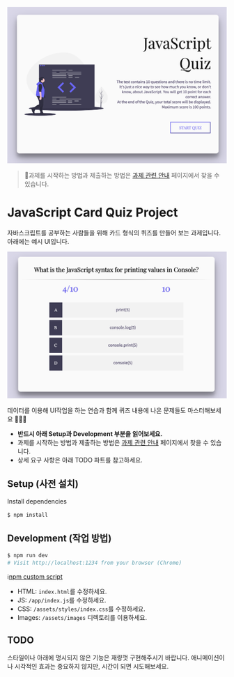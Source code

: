![JavaScript Card Quiz](/images/card-quiz.png)

> 🚨과제를 시작하는 방법과 제출하는 방법은 [과제 관련 안내](https://www.notion.so/vanillacoding/9b7bb71aa95f4bd4906e7496d6ad8db3) 페이지에서 찾을 수 있습니다.

# JavaScript Card Quiz Project

자바스크립트를 공부하는 사람들을 위해 카드 형식의 퀴즈를 만들어 보는 과제입니다. 아래에는 예시 UI입니다.

![Sample Quiz](/images/sample.png)

데이터를 이용해 UI작업을 하는 연습과 함께 퀴즈 내용에 나온 문제들도 마스터해보세요 👨🏻‍🏫

- **반드시 아래 Setup과 Development 부분을 읽어보세요.**
- 과제를 시작하는 방법과 제출하는 방법은 [과제 관련 안내](https://www.notion.so/vanillacoding/9b7bb71aa95f4bd4906e7496d6ad8db3) 페이지에서 찾을 수 있습니다.
- 상세 요구 사항은 아래 TODO 파트를 참고하세요.

## Setup (사전 설치)

Install dependencies

```sh
$ npm install
```

## Development (작업 방법)

```sh
$ npm run dev
# Visit http://localhost:1234 from your browser (Chrome)
```
ℹ️[npm custom script](https://stackoverflow.com/questions/36433461/how-do-i-add-a-custom-script-to-my-package-json-file-that-runs-a-javascript-file)

- HTML: `index.html`를 수정하세요.
- JS: `/app/index.js`를 수정하세요.
- CSS: `/assets/styles/index.css`를 수정하세요.
- Images: `/assets/images` 디렉토리를 이용하세요.

## TODO

스타일이나 아래에 명시되지 않은 기능은 재량껏 구현해주시기 바랍니다. 애니메이션이나 시각적인 효과는 중요하지 않지만, 시간이 되면 시도해보세요.
